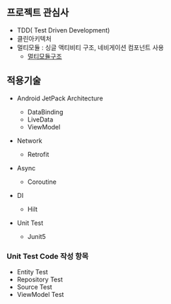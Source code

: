 ## 프로젝트 관심사
- TDD( Test Driven Development)
- 클린아키텍처
- 멀티모듈 : 싱글 액티비티 구조, 네비게이션 컴포넌트 사용
  - [멀티모듈구조](https://developer.android.com/guide/navigation/navigation-multi-module)

## 적용기술
- Android JetPack Architecture
  - DataBinding
  - LiveData
  - ViewModel

- Network
  - Retrofit

- Async
  - Coroutine

- DI
  - Hilt

- Unit Test
  - Junit5

### Unit Test Code 작성 항목
- Entity Test
- Repository Test
- Source Test
- ViewModel Test
